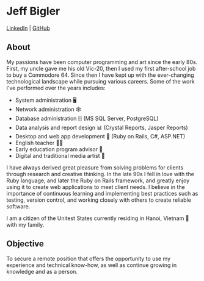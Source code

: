 # Jeff Bigler 
[LinkedIn](https://www.linkedin.com/in/jeff-bigler/) | [GitHub](https://github.com/jbigler)

## About
My passions have been computer programming and art since the early 80s. First, my uncle gave me his old Vic-20, then I used my first after-school job to buy a Commodore 64. 
Since then I have kept up with the ever-changing technological landscape while pursuing various careers. Some of the work I've performed over the years includes:

- System administration 🖥
- Network administration 🕸
- Database administration 🗄 (MS SQL Server, PostgreSQL)
- Data analysis and report design 📊 (Crystal Reports, Jasper Reports)
- Desktop and web app development 🚞 (Ruby on Rails, C#, ASP.NET)
- English teacher 👨‍🏫
- Early education program advisor 💼
- Digital and traditional media artist 🎨

I have always derived great pleasure from solving problems for clients through research and creative thinking.
In the late 90s I fell in love with the Ruby language, and later the Ruby on Rails framework, and greatly enjoy using it to create web applications to meet client needs. I believe in the importance of continuous learning and implementing best practices such as testing, version control, and working closely with others to create reliable software.

I am a citizen of the Unitest States currently residing in Hanoi, Vietnam 🍜 with my family.

## Objective
To secure a remote position that offers the opportunity to use my experience and technical know-how, as well as continue growing in knowledge and as a person.


<!--
**jbigler/jbigler** is a ✨ _special_ ✨ repository because its `README.md` (this file) appears on your GitHub profile.

Here are some ideas to get you started:

- 🔭 I’m currently working on ...
- 🌱 I’m currently learning ...
- 👯 I’m looking to collaborate on ...
- 🤔 I’m looking for help with ...
- 💬 Ask me about ...
- 📫 How to reach me: ...
- 😄 Pronouns: ...
- ⚡ Fun fact: ...
-->
